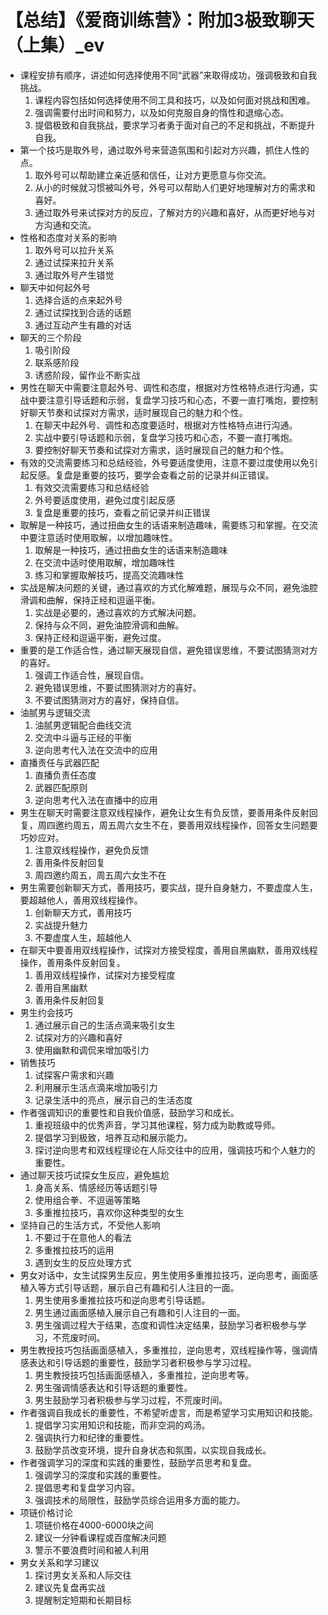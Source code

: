 # 【总结】《爱商训练营》：附加3极致聊天（上集）_ev

-   课程安排有顺序，讲述如何选择使用不同“武器”来取得成功，强调极致和自我挑战。
    1.  课程内容包括如何选择使用不同工具和技巧，以及如何面对挑战和困难。
    2.  强调需要付出时间和努力，以及如何克服自身的惰性和退缩心态。
    3.  提倡极致和自我挑战，要求学习者勇于面对自己的不足和挑战，不断提升自我。
-   第一个技巧是取外号，通过取外号来营造氛围和引起对方兴趣，抓住人性的点。
    1.  取外号可以帮助建立亲近感和信任，让对方更愿意与你交流。
    2.  从小的时候就习惯被叫外号，外号可以帮助人们更好地理解对方的需求和喜好。
    3.  通过取外号来试探对方的反应，了解对方的兴趣和喜好，从而更好地与对方沟通和交流。
-   性格和态度对关系的影响
    1.  取外号可以拉升关系
    2.  通过试探来拉升关系
    3.  通过取外号产生错觉
-   聊天中如何起外号
    1.  选择合适的点来起外号
    2.  通过试探找到合适的话题
    3.  通过互动产生有趣的对话
-   聊天的三个阶段
    1.  吸引阶段
    2.  联系感阶段
    3.  诱惑阶段，留作业不断实战
-   男性在聊天中需要注意起外号、调性和态度，根据对方性格特点进行沟通，实战中要注意引导话题和示弱，复盘学习技巧和心态，不要一直打嘴炮，要控制好聊天节奏和试探对方需求，适时展现自己的魅力和个性。
    1.  在聊天中起外号、调性和态度要适时，根据对方性格特点进行沟通。
    2.  实战中要引导话题和示弱，复盘学习技巧和心态，不要一直打嘴炮。
    3.  要控制好聊天节奏和试探对方需求，适时展现自己的魅力和个性。
-   有效的交流需要练习和总结经验，外号要适度使用，注意不要过度使用以免引起反感。复盘是重要的技巧，要学会查看之前的记录并纠正错误。
    1.  有效交流需要练习和总结经验
    2.  外号要适度使用，避免过度引起反感
    3.  复盘是重要的技巧，查看之前记录并纠正错误
-   取解是一种技巧，通过扭曲女生的话语来制造趣味，需要练习和掌握。在交流中要注意适时使用取解，以增加趣味性。
    1.  取解是一种技巧，通过扭曲女生的话语来制造趣味
    2.  在交流中适时使用取解，增加趣味性
    3.  练习和掌握取解技巧，提高交流趣味性
-   实战是解决问题的关键，通过喜欢的方式化解难题，展现与众不同，避免油腔滑调和曲解，保持正经和逗逼平衡。
    1.  实战是必要的，通过喜欢的方式解决问题。
    2.  保持与众不同，避免油腔滑调和曲解。
    3.  保持正经和逗逼平衡，避免过度。
-   重要的是工作适合性，通过聊天展现自信，避免错误思维，不要试图猜测对方的喜好。
    1.  强调工作适合性，展现自信。
    2.  避免错误思维，不要试图猜测对方的喜好。
    3.  不要试图猜测对方的喜好，保持自信。
-   油腻男与逻辑交流
    1.  油腻男逻辑配合曲线交流
    2.  交流中斗逼与正经的平衡
    3.  逆向思考代入法在交流中的应用
-   直播责任与武器匹配
    1.  直播负责任态度
    2.  武器匹配原则
    3.  逆向思考代入法在直播中的应用
-   男生在聊天时需要注意双线程操作，避免让女生有负反馈，要善用条件反射回复，周四邀约周五，周五周六女生不在，要善用双线程操作，回答女生问题要巧妙应对。
    1.  注意双线程操作，避免负反馈
    2.  善用条件反射回复
    3.  周四邀约周五，周五周六女生不在
-   男生需要创新聊天方式，善用技巧，要实战，提升自身魅力，不要虚度人生，要超越他人，善用双线程操作。
    1.  创新聊天方式，善用技巧
    2.  实战提升魅力
    3.  不要虚度人生，超越他人
-   在聊天中要善用双线程操作，试探对方接受程度，善用自黑幽默，善用双线程操作，善用条件反射回复。
    1.  善用双线程操作，试探对方接受程度
    2.  善用自黑幽默
    3.  善用条件反射回复
-   男生约会技巧
    1.  通过展示自己的生活点滴来吸引女生
    2.  试探对方的兴趣和喜好
    3.  使用幽默和调侃来增加吸引力
-   销售技巧
    1.  试探客户需求和兴趣
    2.  利用展示生活点滴来增加吸引力
    3.  记录生活中的亮点，展示自己的生活态度
-   作者强调知识的重要性和自我价值感，鼓励学习和成长。
    1.  重视班级中的优秀声音，学习其他课程，努力成为助教或导师。
    2.  提倡学习到极致，培养互动和展示能力。
    3.  探讨逆向思考和双线程理论在人际交往中的应用，强调技巧和个人魅力的重要性。
-   通过聊天技巧试探女生反应，避免尴尬
    1.  身高关系、情感经历等话题引导
    2.  使用组合拳、不逗逼等策略
    3.  多重推拉技巧，喜欢你这种类型的女生
-   坚持自己的生活方式，不受他人影响
    1.  不要过于在意他人的看法
    2.  多重推拉技巧的运用
    3.  遇到女生的反应处理方式
-   男女对话中，女生试探男生反应，男生使用多重推拉技巧，逆向思考，画面感植入等方式引导话题，展示自己有趣和引人注目的一面。
    1.  男生使用多重推拉技巧和逆向思考引导话题。
    2.  男生通过画面感植入展示自己有趣和引人注目的一面。
    3.  男生强调过程大于结果，态度和调性决定结果，鼓励学习者积极参与学习，不荒废时间。
-   男生教授技巧包括画面感植入，多重推拉，逆向思考，双线程操作等，强调情感表达和引导话题的重要性，鼓励学习者积极参与学习过程。
    1.  男生教授技巧包括画面感植入，多重推拉，逆向思考等。
    2.  男生强调情感表达和引导话题的重要性。
    3.  男生鼓励学习者积极参与学习过程，不荒废时间。
-   作者强调自我成长的重要性，不希望听虚言，而是希望学习实用知识和技能。
    1.  提倡学习实用知识和技能，而非空洞的鸡汤。
    2.  强调执行力和纪律的重要性。
    3.  鼓励学员改变环境，提升自身状态和氛围，以实现自我成长。
-   作者强调学习的深度和实践的重要性，鼓励学员思考和复盘。
    1.  强调学习的深度和实践的重要性。
    2.  提倡思考和复盘学习内容。
    3.  强调技术的局限性，鼓励学员综合运用多方面的能力。
-   项链价格讨论
    1.  项链价格在4000-6000块之间
    2.  建议一分钟看课程或百度解决问题
    3.  警示不要浪费时间和被人利用
-   男女关系和学习建议
    1.  探讨男女关系和人际交往
    2.  建议先复盘再实战
    3.  提醒制定短期和长期目标